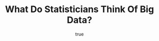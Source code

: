 ---
id: http://contentapi.theodi.org/what-do-statisticians-think-big-data.json
web_url: http://theodi.org/blog/what-do-statisticians-think-big-data
slug: what-do-statisticians-think-big-data
title: What Do Statisticians Think Of Big Data?
format: article
updated_at: '2015-09-11T10:51:18+01:00'
created_at: '2013-04-25T23:19:51+01:00'
tag_ids:
- blog
tags:
- id: http://contentapi.theodi.org/tags/articles/blog.json
  web_url: 
  title: Blog Post
  details:
    description: Blog Post
    short_description: 
    type: article
  content_with_tag:
    id: http://contentapi.theodi.org/with_tag.json?article=blog
    web_url: http://theodi.org/tags/blog
    slug: blog
  parent: 
related: []
details:
  need_id: ''
  business_proposition: false
  description: 
  excerpt: ''
  language: en
  need_extended_font: false
  url: 
  content: "<p><img src=\"http://bd7a65e2cb448908f934-86a50c88e47af9e1fb58ce0672b5a500.r32.cf3.rackcdn.com/uploads/assets/legacy/bdw13.png\"
    alt=\"Big Data Week\" /></p>\n\n<p><a rel=\"external\" href=\"http://bigdataweek.com/\">Big
    Data Week</a>\x02just happened, in London and around the globe. And as <a rel=\"external\"
    href=\"http://readwrite.com/2013/03/29/nate-silver-gets-real-about-big-data\">others</a>
    before me have pointed out, it has become <em>de rigueur</em> to ascribe all sorts
    of supernatural powers to big data.</p>\n\n<p><strong>There is a sentiment that
    if you have enough data you are bound to get the right answer.</strong>\x02A\x02statistician
    will tell you more is <em>not</em> necessarily better; something also a <a rel=\"external\"
    href=\"http://www.theodi.org/blog/what-is-data-science-really\">data scientist</a>,
    a software engineer or a business person may tell you, but probably less emphatically.</p>\n\n<p>I
    have a feeling statisticians\x02tend towards cynicism, perhaps because you realise
    how much randomness is out there. Patterns that seem miraculous, like three children
    born on the same day <em>in one familiy</em>, are almost expected in a population
    the size of the UK.</p>\n\n<p>Probabilities are not intuitive. Numerous examples
    show us why, for example: How many people do you need to invite to your party,
    for a 50/50 chance, that two are born on the same day? [1] But this is a topic
    for another day, back to the wonders of big data.</p>\n\n<p>Of course, the statistical
    community supports the Big Data Week because we recognise the enormous potential
    of large data sets. We can find <a rel=\"external\" href=\"http://www.quora.com/Google/What-do-statisticians-do-at-Google\">statisticians
    at Google</a> and there are many parallels between statisticians and big data
    analysts (who might call themselves something else).</p>\n\n<p><img src=\"http://bd7a65e2cb448908f934-86a50c88e47af9e1fb58ce0672b5a500.r32.cf3.rackcdn.com/uploads/assets/legacy/stats.jpg\"
    alt=\"\" />2013 is the <a rel=\"external\" href=\"http://www.statistics2013.org/\">Year
    of Statistics</a>. \x02But what is statistics? While I don&rsquo;t want to answer
    this question here, I find that Bradley Efron is a great source for bits of wisdom:
    &ldquo;Statistics is the science of information gathering, especially when the
    information arrives in little pieces instead of big ones.&rdquo;</p>\n\n<p>My
    vision is that the data arrives in little, <strong>open</strong> pieces. Then
    we can stick them together and create big data. In fact, <a rel=\"external\" href=\"http://blog.okfn.org/2013/04/22/forget-big-data-small-data-is-the-real-revolution/\">Rufus
    Pollock</a> from the Open Knowledge Foundation goes one step further: &ldquo;forget
    big data, small data is the real revolution&rdquo;. He points out that size doesn&rsquo;t
    matter and that we should focus on a distributed ecosystem of information.</p>\n\n<p>We
    can summarise my statistical view on big data quite succinctly with:</p>\n\n<p><strong>Bigger
    Data &permil;Better Data</strong></p>\n\n<p>For big data to be <em>better data</em>
    it needs to</p>\n\n<ol>\n  <li>solve relevant problems,</li>\n  <li>keep noise,
    bias and spurious results at a minimum,</li>\n  <li>and, crucially, have a team
    of researchers who are able to understand it fully.</li>\n</ol>\n\n<p>Big data
    advocates envision a world where we are free of hyptheses, or even the scientific
    method, and simply &ldquo;let the data speak&rdquo;. Indeed, we should leave plenty
    of room for methods that are not model-based. However, data is not neutral. We
    have to <strong>interpret</strong> it.</p>\n\n<p>Nate Silver, the current poster
    boy of statisticians, writes in his book <em>The Signal and the Noise</em> about
    big data:</p>\n\n<blockquote>\n  <p>The numbers have no way of speaking for themselves.
    We speak for them. We imbue them with meaning. […] Before we demand more of our
    data, we have to demand more of ourselves.</p>\n</blockquote>\n\n<p>He shows,
    for example, how more data has only hardened the sides in a political divide.
    Similarly, more data within the global warming research helped little to resolve
    the debate. On the other hand, Silver is actually known for his forecast models
    and smart predictions.</p>\n\n<p><strong>So, are we excited about big data?</strong></p>\n\n<p>It
    depends.</p>\n\n<p>(A statistician&rsquo;s answer to most questions.)</p>\n\n<p>\x02\n-
    - - - - -</p>\n\n<p>[1] That’s right: 23. And to be 99% sure? 57. See more under
    the birthday problem. You think conditional probabilities are better? Let me know
    at ulrich@theodi.org.</p>\n"
  media_enquiries_name: 
  media_enquiries_email: 
  media_enquiries_telephone: 
  alternative_title: 
  organizations: []
  author: {}
  nodes: []
author: {}
nodes: []
organizations: []
related_external_links: []
---